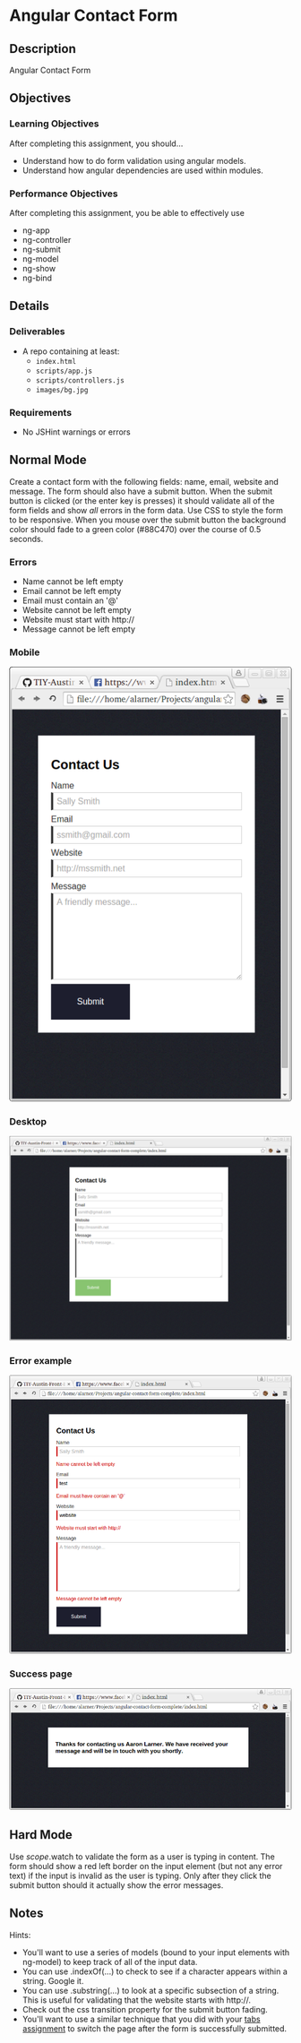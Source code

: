 # Angular Contact Form

## Description
Angular Contact Form


## Objectives

### Learning Objectives

After completing this assignment, you should…

* Understand how to do form validation using angular models.
* Understand how angular dependencies are used within modules.


### Performance Objectives

After completing this assignment, you be able to effectively use

* ng-app
* ng-controller
* ng-submit
* ng-model
* ng-show
* ng-bind




## Details

### Deliverables

* A repo containing at least:
  * `index.html`
  * `scripts/app.js`
  * `scripts/controllers.js`
  * `images/bg.jpg`

### Requirements

* No JSHint warnings or errors


## Normal Mode
Create a contact form with the following fields: name, email, website and message. The form should also have a submit button. When the submit button is clicked (or the enter key is presses) it should validate all of the form fields and show *all* errors in the form data. Use CSS to style the form to be responsive. When you mouse over the submit button the background color should fade to a green color (#88C470) over the course of 0.5 seconds.

### Errors
* Name cannot be left empty
* Email cannot be left empty
* Email must contain an '@'
* Website cannot be left empty
* Website must start with http://
* Message cannot be left empty

### Mobile
![Mobile](/mobile.png)
### Desktop
![Desktop](/desktop.png)
### Error example
![Error](/error.png)
### Success page
![Success](/success.png)

## Hard Mode
Use $scope.$watch to validate the form as a user is typing in content. The form should show a red left border on the input element (but not any error text) if the input is invalid as the user is typing. Only after they click the submit button should it actually show the error messages.


## Notes
Hints:
* You'll want to use a series of models (bound to your input elements with ng-model) to keep track of all of the input data.
* You can use .indexOf(...) to check to see if a character appears within a string. Google it.
* You can use .substring(...) to look at a specific subsection of a string. This is useful for validating that the website starts with http://.
* Check out the css transition property for the submit button fading.
* You'll want to use a similar technique that you did with your [tabs assignment](https://github.com/TIY-Austin-Front-End-Engineering/angular-tabs) to switch the page after the form is successfully submitted.

<!-- ## Additional Resources

* Read []()
 -->